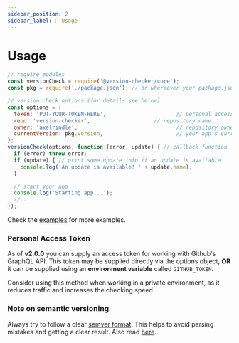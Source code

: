 ```yaml
---
sidebar_position: 2
sidebar_label: 🎈 Usage
---
```


# Usage

```javascript
// require modules
const versionCheck = require('@version-checker/core');
const pkg = require('./package.json'); // or whereever your package.json lies

// version check options (for details see below)
const options = {
  token: 'PUT-YOUR-TOKEN-HERE',                      // personal access token (can be omitted to use the v3 api)
  repo: 'version-checker',                    // repository name
  owner: 'axelrindle',                               // repository owner
  currentVersion: pkg.version,                       // your app's current version
};
versionCheck(options, function (error, update) { // callback function
  if (error) throw error;
  if (update) { // print some update info if an update is available
    console.log('An update is available! ' + update.name);
  }

  // start your app
  console.log('Starting app...');
  //...
});
```
Check the [examples](../examples/) for more examples.

### Personal Access Token

As of **v2.0.0** you can supply an access token for working with Github's GraphQL API. This token may be supplied directly via the options object, **OR** it can be supplied using an **environment variable** called `GITHUB_TOKEN`.

Consider using this method when working in a private environment, as it reduces traffic and increases the checking speed.

### Note on semantic versioning

Always try to follow a clear [semver format](http://semver.org/). This helps to avoid parsing mistakes and getting a clear result. Also read [here](https://github.com/npm/node-semver#versions).
